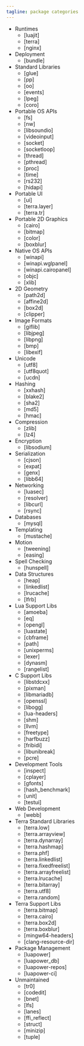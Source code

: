 ```yaml
---
tagline: package categories
---
```


* Runtimes
	* [luajit]
	* [terra]
	* [nginx]
* Deployment
	* [bundle]
* Standard Libraries
	* [glue]
	* [pp]
	* [oo]
	* [events]
	* [lpeg]
	* [coro]
* Portable OS APIs
	* [fs]
	* [nw]
	* [libsoundio]
	* [videoinput]
	* [socket]
	* [socketloop]
	* [thread]
	* [pthread]
	* [proc]
	* [time]
	* [rs232]
	* [hidapi]
* Portable UI
	* [ui]
	* [terra.layer]
	* [terra.tr]
* Portable 2D Graphics
	* [cairo]
	* [bitmap]
	* [color]
	* [boxblur]
* Native OS APIs
	* [winapi]
	* [winapi.wglpanel]
	* [winapi.cairopanel]
	* [objc]
	* [xlib]
* 2D Geometry
	* [path2d]
	* [affine2d]
	* [box2d]
	* [clipper]
* Image Formats
	* [giflib]
	* [libjpeg]
	* [libpng]
	* [bmp]
	* [libexif]
* Unicode
	* [utf8]
	* [utf8quot]
	* [ucdn]
* Hashing
	* [xxhash]
	* [blake2]
	* [sha2]
	* [md5]
	* [hmac]
* Compression
	* [zlib]
	* [lz4]
* Encryption
	* [libsodium]
* Serialization
	* [cjson]
	* [expat]
	* [genx]
	* [libb64]
* Networking
	* [luasec]
	* [resolver]
	* [libcurl]
	* [rsync]
* Databases
	* [mysql]
* Templating
	* [mustache]
* Motion
	* [tweening]
	* [easing]
* Spell Checking
	* [hunspell]
* Data Structures
	* [heap]
	* [linkedlist]
	* [lrucache]
	* [lfrb]
* Lua Support Libs
	* [amoeba]
	* [eq]
	* [opengl]
	* [luastate]
	* [cbframe]
	* [path]
	* [unixperms]
	* [lexer]
	* [dynasm]
	* [rangelist]
* C Support Libs
	* [libstdcxx]
	* [pixman]
	* [libmariadb]
	* [openssl]
	* [libogg]
	* [lua-headers]
	* [shm]
	* [llvm]
	* [freetype]
	* [harfbuzz]
	* [fribidi]
	* [libunibreak]
	* [pcre]
* Development Tools
	* [inspect]
	* [cplayer]
	* [gfonts]
	* [hash_benchmark]
	* [unit]
	* [testui]
* Web Development
	* [webb]
* Terra Standard Libraries
   * [terra.low]
   * [terra.arrayview]
   * [terra.dynarray]
	* [terra.hashmap]
	* [terra.phf]
	* [terra.linkedlist]
	* [terra.fixedfreelist]
	* [terra.arrayfreelist]
	* [terra.lrucache]
	* [terra.bitarray]
	* [terra.utf8]
	* [terra.random]
* Terra Support Libs
	* [terra.bitmap]
	* [terra.cairo]
	* [terra.box2d]
	* [terra.boxblur]
	* [mingw64-headers]
	* [clang-resource-dir]
* Package Management
	* [luapower]
	* [luapower_db]
	* [luapower-repos]
	* [luapower-ci]
* Unmaintained
	* [tr0]
	* [codedit]
	* [bnet]
	* [lfs]
	* [lanes]
	* [ffi_reflect]
	* [struct]
	* [minizip]
	* [tuple]
